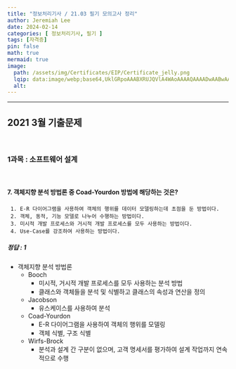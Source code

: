 ```yaml
---
title: "정보처리기사 / 21.03 필기 모의고사 정리"
author: Jeremiah Lee
date: 2024-02-14
categories: [ 정보처리기사, 필기 ]
tags: [자격증]
pin: false
math: true
mermaid: true
image: 
  path: /assets/img/Certificates/EIP/Certificate_jelly.png
  lqip: data:image/webp;base64,UklGRpoAAABXRUJQVlA4WAoAAAAQAAAADwAABwAAQUxQSDIAAAARL0AmbZurmr57yyIiqE8oiG0bejIYEQTgqiDA9vqnsUSI6H+oAERp2HZ65qP/VIAWAFZQOCBCAAAA8AEAnQEqEAAIAAVAfCWkAALp8sF8rgRgAP7o9FDvMCkMde9PK7euH5M1m6VWoDXf2FkP3BqV0ZYbO6NA/VFIAAAA
  alt: 
---
```

***

## 2021 3월 기출문제

<br>

### 1과목 : 소프트웨어 설계

<br>

#### 7.	객체지향 분석 방법론 중 Coad-Yourdon 방법에 해당하는 것은?

     1.	E-R 다이어그램을 사용하여 객체의 행위를 데이터 모델링하는데 초점을 둔 방법이다.
     2.	객체, 동적, 기능 모델로 나누어 수행하는 방법이다.
     3.	미시적 개발 프로세스와 거시적 개발 프로세스를 모두 사용하는 방법이다.
     4.	Use-Case를 강조하여 사용하는 방법이다.

##### 정답 : 1
- 객체지향 분석 방법론
  - Booch
    - 미시적, 거시적 개발 프로세스를 모두 사용하는 분석 방법
    - 클래스와 객체들을 분석 및 식별하고 클래스의 속성과 연산을 정의
  - Jacobson
    - 유스케이스를 사용하여 분석
  - Coad-Yourdon
    - E-R 다이어그램을 사용하여 객체의 행위를 모델링
    - 객체 식별, 구조 식별
  - Wirfs-Brock
    - 분석과 설계 간 구분이 없으며, 고객 명세서를 평가하여 설계 작업까지 연속적으로 수행

<br>



